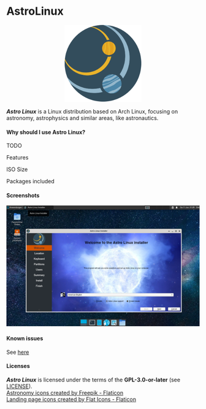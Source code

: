 # AstroLinux

<p align="center">
<img src="assets/astronomy.svg" alt="Astro Linux logo" width="200"/></p>

*__Astro Linux__* is a Linux distribution based on Arch Linux, focusing on astronomy, astrophysics and similar areas, like astronautics.

#### Why should I use Astro Linux?

TODO

Features

ISO Size

Packages included

#### Screenshots

![](assets/Screenshot_AstroLinux.png)

#### Known issues

See [here](https://github.com/amstelchen/AstroLinux/issues)

#### Licenses

*__Astro Linux__* is licensed under the terms of the **GPL-3.0-or-later** (see [LICENSE](LICENSE)).  
<a href="https://www.flaticon.com/free-icons/astronomy" title="astronomy icons">Astronomy icons created by Freepik - Flaticon</a>  
<a href="https://www.flaticon.com/free-icons/landing-page" title="landing page icons">Landing page icons created by Flat Icons - Flaticon</a>  

